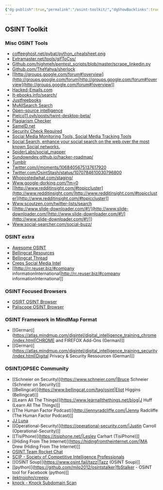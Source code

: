 ```yaml
---
{"dg-publish":true,"permalink":"/osint-toolkit/","dgShowBacklinks":true,"dgShowLocalGraph":true}
---
```



## OSINT Toolkit
### Misc OSINT Tools
- [coffeeghost.net/pybat/python_cheatsheet.png](http://coffeeghost.net/pybat/python_cheatsheet.png)
- [Extramaster.net/tools/gifToCss/](http://extramaster.net/tools/gifToCss)
- [Github.com/highmeh/pentest_scripts/blob/master/scrape_linkedin.py](http://github.com/highmeh/pentest_scripts/blob/master/scrape_linkedin.py)
- [Github.com/TheYahya/sherlock](http://github.com/TheYahya/sherlock)
- [[http://groups.google.com/forum#!overview](http://groups.google.com/forum|http://groups.google.com/forum#!overview](http://groups.google.com/forum#!overview]]
- [Hacked-Emails.com](http://hacked-emails.com/)
- [It-ebooks.info/search/](http://it-ebooks.info/search)
- [Justfreebooks](http://www.justfreebooks.info/)
- [MyAllSearch Search](http://www.myallsearch.com/)
- [Open-source intelligence](http://en.wikipedia.org/wiki/Open-source_intelligence)
- [Pielco11.ovh/posts/twint-desktop-beta/](http://pielco11.ovh/posts/twint-desktop-beta)
- [Plagiarism Checker](http://smallseotools.com/plagiarism-checker)
- [SameID.net](http://sameid.net/)
- [Security Check Required](http://www.facebook.com/directory/people)
- [Social Media Monitoring Tools, Social Media Tracking Tools](http://howsociable.com/)
- [Social Search, enhance your social search on the web over the most known Social networks.](http://socialsearch.ws/)
- [SpiderLabs/social_mapper](http://github.com/SpiderLabs/social_mapper)
- [Sundowndev.github.io/hacker-roadmap/](http://sundowndev.github.io/hacker-roadmap)
- [Tumblr](http://verificationjunkie.com/)
- [Twitter.com/i/moments/1068405675137617920](http://twitter.com/i/moments/1068405675137617920)
- [Twitter.com/OsintStash/status/1070784610030796800](http://twitter.com/OsintStash/status/1070784610030796800)
- [Whopostedwhat.com/staging/](http://whopostedwhat.com/staging)
- [Www.google-dorking.com/?m=0](http://www.google-dorking.com/?m=0)
- [[http://www.redditinsight.com/#topiccluster](http://www.redditinsight.com/|http://www.redditinsight.com/#topiccluster](http://www.redditinsight.com/#topiccluster]]
- [Www.scoutzen.com/twitter-lists/search](http://www.scoutzen.com/twitter-lists/search)
- [[http://www.slide-downloader.com/#!/](http://www.slide-downloader.com/|http://www.slide-downloader.com/#!/](http://www.slide-downloader.com/#!/]]
- [Www.social-searcher.com/social-buzz/](http://www.social-searcher.com/social-buzz)
### OSINT extra
- [Awesome OSINT](https://github.com/Ph055a/awesome_osint)
- [Bellingcat Resources](https://www.bellingcat.com/category/resources)
- [Bellingcat Thread](https://twitter.com/trbrtc/status/895734898647945220?lang=en)
- [Creps Social Media Intel](https://start.me/p/m6MbeM/social-media-intelligence-dashboard)
- [[http://rr.reuser.biz/#company informationInternational|http://rr.reuser.biz/#company informationInternational]]
### OSINT Focused Browsers
- [OSIRT OSINT Browser](http://osirtbrowser.com/)
- [Paliscope OSINT Browser](https://www.paliscope.com/)
### OSINT Framework in MindMap Format
- [[German)](https://atlas.mindmup.com/digintel/digital_intelligence_training_chrome/index.html|CHROME and FIREFOX Add-Ons (German)]]
- [[German)](https://atlas.mindmup.com/digintel/digital_intelligence_training_security/index.html|Digital Privacy & Security Ressourcen (German)]]
### OSINT/OPSEC Community
- [[Schneier on Security)](https://www.schneier.com/|Bruce Schneier (Schneier on Security)]]
- [[Bellingcat)](https://www.bellingcat.com/tag/osint|Eliot Higgins (Bellingcat)]]
- [[Learn All The Things)](https://www.learnallthethings.net/blog|J Huff (Learn All The Things)]]
- [[The Human Factor Podcast)](http://jennyradcliffe.com/|Jenny Radcliffe (The Human Factor Podcast)]]
- [JJ Luna](https://jjluna.com/)
- [[Operational-Security)](https://operational-security.com/|Justin Carroll (Operational-Security)]]
- [[TisiPhone)](https://tisiphone.net/|Lesley Carhart (TisiPhone)]]
- [[Hiding From The Internet)](https://hidingfromtheinternet.com/|MA Drew (Hiding From The Internet)]]
- [OSINT.Team Rocket Chat](https://osint.team/)
- [SCIP - Society of Competitive Intelligence Professionals](https://www.scip.org/default.aspx)
- [[OSINT Soup)](https://www.osint.fail/tazz|Tazz (OSINT Soup)]]
- [[python)](https://github.com/milo2012/osintstalker|fbStalker - OSINT tool for Facebook (python)]]
- [ilektrojohn/creepy](https://github.com/ilektrojohn/creepy)
- [knock - Knock Subdomain Scan](https://code.google.com/p/knock)